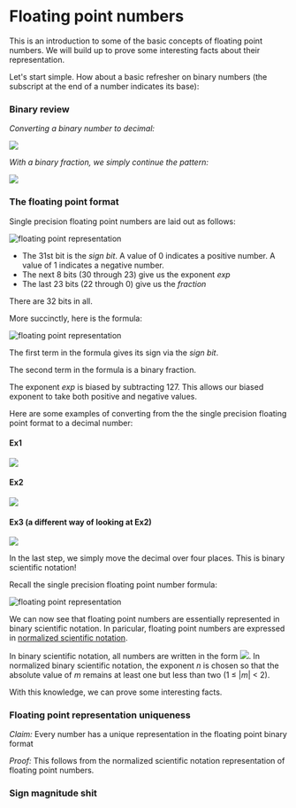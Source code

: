 # Floating point numbers
This is an introduction to some of the basic concepts of floating point numbers. We will build up to prove some interesting facts about their representation.

Let's start simple. How about a basic refresher on binary numbers (the subscript at the end of a number indicates its base):

### Binary review
*Converting a binary number to decimal:*

![](http://i.imgur.com/DqwdaL4.gif)

*With a binary fraction, we simply continue the pattern:*

![](http://i.imgur.com/Dfr683N.gif)

### The floating point format
Single precision floating point numbers are laid out as follows:


![floating point representation](https://upload.wikimedia.org/wikipedia/commons/thumb/d/d2/Float_example.svg/590px-Float_example.svg.png)

* The 31st bit is the *sign bit*. A value of 0 indicates a positive number. A value of 1 indicates a negative number.
* The next 8 bits (30 through 23) give us the exponent *exp*
* The last 23 bits (22 through 0) give us the *fraction*

There are 32 bits in all.

More succinctly, here is the formula:

![floating point representation](http://i.imgur.com/egmmaZ7.gif)

The first term in the formula gives its sign via the *sign bit*.

The second term in the formula is a binary fraction.

The exponent *exp* is biased by subtracting 127. This allows our biased exponent to take both positive and negative values.

Here are some examples of converting from the the single precision floating point format to a decimal number:
#### Ex1
![](http://i.imgur.com/V81DtAp.gif)

#### Ex2
![](http://i.imgur.com/DrWFdk1.gif)

#### Ex3 (a different way of looking at Ex2)
![](http://i.imgur.com/rEJP6Kb.gif)

In the last step, we simply move the decimal over four places. This is binary scientific notation!

Recall the single precision floating point number formula:

![floating point representation](http://i.imgur.com/egmmaZ7.gif)

We can now see that floating point numbers are essentially represented in binary scientific notation. In paricular, floating point numbers are expressed in [normalized scientific notation](https://en.wikipedia.org/wiki/Scientific_notation#Normalized_notation).

In binary scientific notation, all numbers are written in the form
![](http://i.imgur.com/NWcpCim.gif). In normalized binary scientific notation,  the exponent *n* is chosen so that the absolute value of *m* remains at least one but less than two (1 ≤ |*m*| < 2).

With this knowledge, we can prove some interesting facts.

### Floating point representation uniqueness

*Claim:* Every number has a unique representation in the floating point binary format

*Proof:* This follows from the normalized scientific notation representation of floating point numbers.

### Sign magnitude shit



